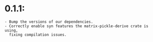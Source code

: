 # 0.1.1:

    - Bump the versions of our dependencies.
    - Correctly enable syn features the matrix-pickle-derive crate is using,
      fixing compilation issues.
